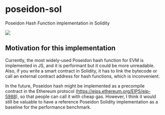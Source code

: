 # poseidon-sol
Poseidon Hash Function implementation in Solidity


![](https://img.shields.io/hexpm/l/plug?color=green)

## Motivation for this implementation
Currently, the most widely-used Poseidon hash function for EVM is implemented in JS, and it is performant but it could be more unreadable. Also, if you write a smart contract in Solidity, it has to link the bytecode or call an external contract address for hash functions, which is inconvenient. 

In the future, Poseidon hash might be implemented as a precompile contract in the Ethereum protocol (https://eips.ethereum.org/EIPS/eip-5988), so that people can call it with cheap gas. However, I think it would still be valuable to have a reference Poseidon Solidity implementation as a baseline for the performance benchmark.
